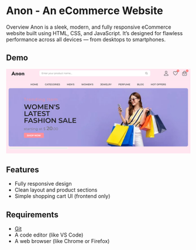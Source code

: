 # Anon - An eCommerce Website

Overview
Anon is a sleek, modern, and fully responsive eCommerce website built using HTML, CSS, and JavaScript. It’s designed for flawless performance across all devices — from desktops to smartphones.

## Demo

![Anon Desktop Demo](./website-demo-image/desktop1.png "Desktop Demo")

## Features

- Fully responsive design
- Clean layout and product sections
- Simple shopping cart UI (frontend only)


## Requirements

- [Git](https://git-scm.com/downloads)
- A code editor (like VS Code)
- A web browser (like Chrome or Firefox)